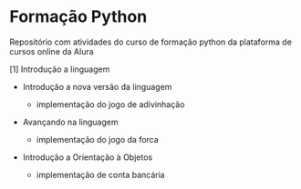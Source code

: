 # Formação Python

Repositório com atividades do curso de formação python da plataforma de cursos online da Alura

[1] Introdução a linguagem 

- Introdução a nova versão da linguagem 
    + implementação do jogo de adivinhação
    
- Avançando na linguagem
    + implementação do jogo da forca

- Introdução a Orientação à Objetos
    + implementação de conta bancária
